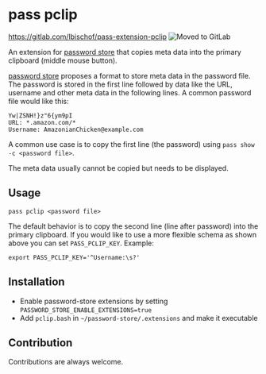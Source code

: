 # pass pclip

https://gitlab.com/lbischof/pass-extension-pclip
![Moved to GitLab](https://i.imgur.com/wGgvnPq.png)

An extension for [password store](https://www.passwordstore.org/) that copies meta data into the primary clipboard (middle mouse button).

[password store](https://www.passwordstore.org/) proposes a format to store meta data in the password file. The password is stored in the first line followed by  data like the URL, username and other meta data in the following lines. A common password file would like this:
```
Yw|ZSNH!}z"6{ym9pI
URL: *.amazon.com/*
Username: AmazonianChicken@example.com
```

A common use case is to copy the first line (the password) using `pass show -c <password file>`.

The meta data usually cannot be copied but needs to be displayed.

## Usage
```
pass pclip <password file>
```
The default behavior is to copy the second line (line after password) into the primary clipboard. If you would like to use a more flexible schema as shown above you can set `PASS_PCLIP_KEY`. Example:
```
export PASS_PCLIP_KEY='^Username:\s?'
```

## Installation

- Enable password-store extensions by setting ``PASSWORD_STORE_ENABLE_EXTENSIONS=true``
- Add `pclip.bash` in `~/password-store/.extensions` and make it executable

## Contribution

Contributions are always welcome.
